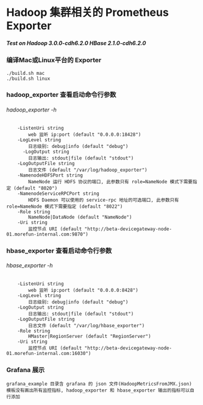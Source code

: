 # Hadoop 集群相关的 Prometheus Exporter

##### Test on Hadoop 3.0.0-cdh6.2.0 HBase 2.1.0-cdh6.2.0 ####

### 编译Mac或Linux平台的 Exporter
	./build.sh mac
	./build.sh linux

### hadoop_exporter  查看启动命令行参数
######	hadoop_exporter -h
		-ListenUri string
    		web 监听 ip:port (default "0.0.0.0:18428")
		-LogLevel string
    		日志级别: debug|info (default "debug")
		  -LogOutput string
    		日志输出: stdout|file (default "stdout")
		-LogOutputFile string
    		日志文件 (default "/var/log/hadoop_exporter")
		-NamenodeHDFSPort string
    		NameNode 运行 HDFS 协议的端口, 此参数只有 role=NameNode 模式下需要指定 (default "8020")
		-NamenodeServiceRPCPort string
    		HDFS Daemon 可以使用的 service-rpc 地址的可选端口, 此参数只有 role=NameNode 模式下需要指定 (default "8022")
		-Role string
    		NameNode|DataNode (default "NameNode")
		-Uri string
    		监控节点 URI (default "http://beta-devicegateway-node-01.morefun-internal.com:9870")


### hbase_exporter  查看启动命令行参数
###### hbase_exporter -h
		-ListenUri string
    		web 监听 ip:port (default "0.0.0.0:8428")
		-LogLevel string
    		日志级别: debug|info (default "debug")
		-LogOutput string
    		日志输出: stdout|file (default "stdout")
		-LogOutputFile string
    		日志文件 (default "/var/log/hbase_exporter")
		-Role string
    		HMaster|RegionServer (default "RegionServer")
		-Uri string
    		监控节点 URI (default "http://beta-devicegateway-node-01.morefun-internal.com:16030")
### Grafana  展示
	grafana_example 目录含 grafana 的 json 文件(HadoopMetricsFromJMX.json)
	模板没有画出所有监控指标, hadoop_exporter 和 hbase_exporter 输出的指标可以自行添加
